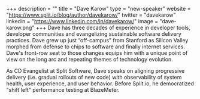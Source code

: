 +++
description = ""
title = "Dave Karow"
type = "new-speaker"
website = "https://www.split.io/blog/author/davekarow/"
twitter = "davekarow"
linkedin = "https://www.linkedin.com/in/davekarow/"
image = "dave-karow.png"
+++
Dave has three decades of experience in developer tools, developer communities and evangelizing sustainable software delivery practices. Dave grew up just “off-campus” from Stanford as Silicon Valley morphed from defense to chips to software and finally internet services. Dave's front-row seat to those changes equips him with a unique point of view on the long arc and repeating themes of technology evolution.
 
As CD Evangelist at Split Software, Dave speaks on aligning progressive delivery (i.e. gradual rollouts of new code) with observability of system health, user experience, and user behavior. Before Split.io, he democratized "shift left" performance testing at BlazeMeter.
